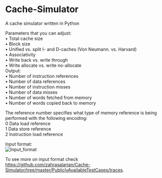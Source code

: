# Cache-Simulator  

A cache simulator written in Python  

Parameters that you can adjust:  
  • Total cache size  
  • Block size  
  • Unified vs. split I- and D-caches (Von Neumann. vs. Harvard)  
  • Associativity  
  • Write back vs. write through  
  • Write allocate vs. write no-allocate  
Output:  
  • Number of instruction references  
  • Number of data references  
  • Number of instruction misses  
  • Number of data misses  
  • Number of words fetched from memory  
  • Number of words copied back to memory  
  
The reference number specifies what type of memory reference is being performed with the following encoding:  
  0 Data load reference  
  1 Data store reference  
  2 Instruction load reference  
  
Input format:  
 ![Input_format](https://github.com/zahrasalarian/Cache-Simulator/blob/master/Input_format.PNG)
 
To see more on input format check https://github.com/zahrasalarian/Cache-Simulator/tree/master/PubliclyAvailableTestCases/traces.  

